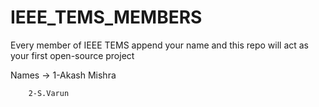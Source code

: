 # IEEE_TEMS_MEMBERS
Every member of IEEE TEMS append your name and this repo will act as your first open-source project

Names ->
1-Akash Mishra

        2-S.Varun
